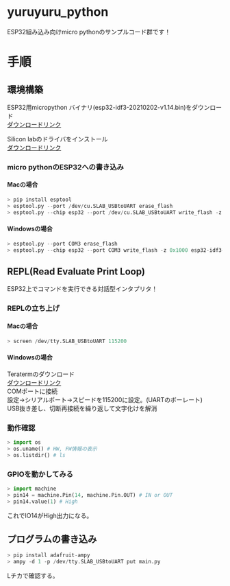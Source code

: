 
# yuruyuru_python

ESP32組み込み向けmicro pythonのサンプルコード群です！

# 手順

## 環境構築

ESP32用micropython バイナリ(esp32-idf3-20210202-v1.14.bin)をダウンロード   
[ダウンロードリンク](https://micropython.org/download/esp32/)

Silicon labのドライバをインストール    
[ダウンロードリンク](https://jp.silabs.com/developers/usb-to-uart-bridge-vcp-drivers)

### micro pythonのESP32への書き込み
#### Macの場合
```python
> pip install esptool
> esptool.py --port /dev/cu.SLAB_USBtoUART erase_flash
> esptool.py --chip esp32 --port /dev/cu.SLAB_USBtoUART write_flash -z 0x1000 esp32-idf3-20210202-v1.14.bin
```

#### Windowsの場合
```python
> esptool.py --port COM3 erase_flash
> esptool.py --chip esp32 --port COM3 write_flash -z 0x1000 esp32-idf3-20210202-v1.14.bin
```

## REPL(Read Evaluate Print Loop)

ESP32上でコマンドを実行できる対話型インタプリタ！

### REPLの立ち上げ
#### Macの場合    
```python
> screen /dev/tty.SLAB_USBtoUART 115200
```

#### Windowsの場合    
Teratermのダウンロード    
[ダウンロードリンク](https://forest.watch.impress.co.jp/library/software/utf8teraterm/)    
COMポートに接続    
設定->シリアルポート->スピードを115200に設定。(UARTのボーレート)    
USB抜き差し、切断再接続を繰り返して文字化けを解消    

### 動作確認
```python
> import os
> os.uname() # HW, FW情報の表示
> os.listdir() # ls
```

### GPIOを動かしてみる

```python
> import machine
> pin14 = machine.Pin(14, machine.Pin.OUT) # IN or OUT
> pin14.value(1) # High
```

これでIO14がHigh出力になる。

## プログラムの書き込み

```python
> pip install adafruit-ampy
> ampy -d 1 -p /dev/tty.SLAB_USBtoUART put main.py
```

Lチカで確認する。
